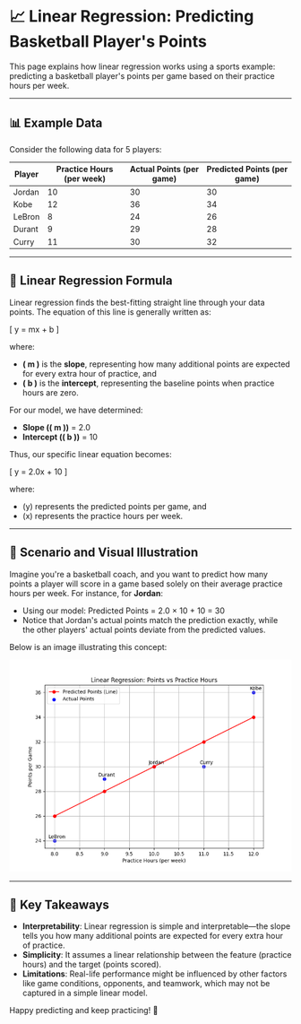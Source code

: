 # 📈 Linear Regression: Predicting Basketball Player's Points

This page explains how linear regression works using a sports example: predicting a basketball player's points per game based on their practice hours per week.

---

## 📊 Example Data

Consider the following data for 5 players:

| Player  | Practice Hours (per week) | Actual Points (per game) | Predicted Points (per game) |
|---------|---------------------------|--------------------------|-----------------------------|
| Jordan  | 10                        | 30                       | 30                          |
| Kobe    | 12                        | 36                       | 34                          |
| LeBron  | 8                         | 24                       | 26                          |
| Durant  | 9                         | 29                       | 28                          |
| Curry   | 11                        | 30                       | 32                          |

---

## 🔢 Linear Regression Formula

Linear regression finds the best-fitting straight line through your data points. The equation of this line is generally written as:

\[
y = mx + b
\]

where:  
- **\( m \)** is the **slope**, representing how many additional points are expected for every extra hour of practice, and  
- **\( b \)** is the **intercept**, representing the baseline points when practice hours are zero.

For our model, we have determined:  
- **Slope (\( m \))** = 2.0  
- **Intercept (\( b \))** = 10  

Thus, our specific linear equation becomes:

\[
y = 2.0x + 10
\]

where:  
- \(y\) represents the predicted points per game, and  
- \(x\) represents the practice hours per week.

---

## 🏀 Scenario and Visual Illustration

Imagine you're a basketball coach, and you want to predict how many points a player will score in a game based solely on their average practice hours per week. For instance, for **Jordan**:
- Using our model: Predicted Points = 2.0 × 10 + 10 = 30  
- Notice that Jordan's actual points match the prediction exactly, while the other players' actual points deviate from the predicted values.

Below is an image illustrating this concept:

![Linear Regression Basketball](lr_basketball.png)

---

## 🌟 Key Takeaways

- **Interpretability**: Linear regression is simple and interpretable—the slope tells you how many additional points are expected for every extra hour of practice.
- **Simplicity**: It assumes a linear relationship between the feature (practice hours) and the target (points scored).
- **Limitations**: Real-life performance might be influenced by other factors like game conditions, opponents, and teamwork, which may not be captured in a simple linear model.

Happy predicting and keep practicing! 🚀

